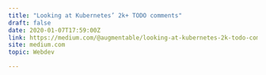 ```yaml
---
title: "Looking at Kubernetes’ 2k+ TODO comments"
draft: false
date: 2020-01-07T17:59:00Z
link: https://medium.com/@augmentable/looking-at-kubernetes-2k-todo-comments-b2db42dc7fdb?utm_medium=RSS&utm_source=hune
site: medium.com
topic: Webdev  

---
```

